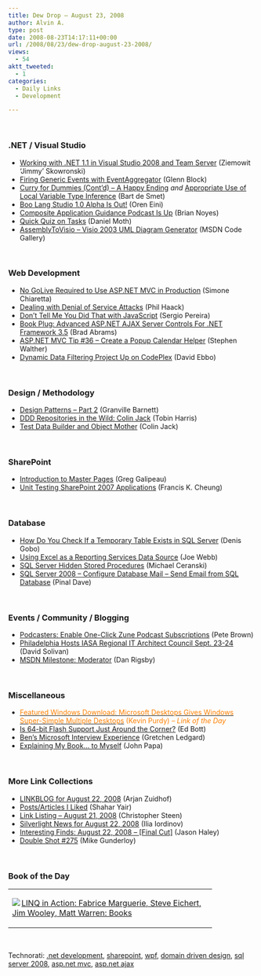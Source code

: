 ```yaml
---
title: Dew Drop – August 23, 2008
author: Alvin A.
type: post
date: 2008-08-23T14:17:11+00:00
url: /2008/08/23/dew-drop-august-23-2008/
views:
  - 54
aktt_tweeted:
  - 1
categories:
  - Daily Links
  - Development

---
```

</p> 

&#160;

### .NET / Visual Studio

  * [Working with .NET 1.1 in Visual Studio 2008 and Team Server][1] (Ziemowit &#8216;Jimmy&#8217; Skowronski)
  * [Firing Generic Events with EventAggregator][2] (Glenn Block)
  * [Curry for Dummies (Cont&#8217;d) &#8211; A Happy Ending][3]&#160;_and_&#160;[Appropriate Use of Local Variable Type Inference][4] (Bart de Smet)
  * [Boo Lang Studio 1.0 Alpha Is Out!][5] (Oren Eini)
  * [Composite Application Guidance Podcast Is Up][6] (Brian Noyes)
  * [Quick Quiz on Tasks][7] (Daniel Moth)
  * [AssemblyToVisio &#8211; Visio 2003 UML Diagram Generator][8] (MSDN Code Gallery)

&#160;

### Web Development

  * [No GoLive Required to Use ASP.NET MVC in Production][9] (Simone Chiaretta)
  * [Dealing with Denial of Service Attacks][10] (Phil Haack)
  * [Don&#8217;t Tell Me You Did That with JavaScript][11] (Sergio Pereira)
  * [Book Plug: Advanced ASP.NET AJAX Server Controls For .NET Framework 3.5][12] (Brad Abrams)
  * [ASP.NET MVC Tip #36 &#8211; Create a Popup Calendar Helper][13] (Stephen Walther)
  * [Dynamic Data Filtering Project Up on CodePlex][14] (David Ebbo)

&#160;

### Design / Methodology

  * [Design Patterns &#8211; Part 2][15] (Granville Barnett)
  * [DDD Repositories in the Wild: Colin Jack][16] (Tobin Harris)
  * [Test Data Builder and Object Mother][17] (Colin Jack)

&#160;

### SharePoint

  * [Introduction to Master Pages][18] (Greg Galipeau)
  * [Unit Testing SharePoint 2007 Applications][19] (Francis K. Cheung)

&#160;

### Database

  * [How Do You Check If a Temporary Table Exists in SQL Server][20] (Denis Gobo)
  * [Using Excel as a Reporting Services Data Source][21] (Joe Webb)
  * [SQL Server Hidden Stored Procedures][22] (Michael Ceranski)
  * [SQL Server 2008 &#8211; Configure Database Mail &#8211; Send Email from SQL Database][23] (Pinal Dave)

&#160;

### Events / Community / Blogging

  * [Podcasters: Enable One-Click Zune Podcast Subscriptions][24] (Pete Brown)
  * [Philadelphia Hosts IASA Regional IT Architect Council Sept. 23-24][25] (David Solivan)
  * [MSDN Milestone: Moderator][26] (Dan Rigsby)

&#160;

### Miscellaneous

  * [<font color="#ff8000">Featured Windows Download: Microsoft Desktops Gives Windows Super-Simple Multiple Desktops</font>][27] <font color="#ff8000">(Kevin Purdy)<em> – Link of the Day</em></font>
  * [Is 64-bit Flash Support Just Around the Corner?][28] (Ed Bott)
  * [Ben&#8217;s Microsoft Interview Experience][29] (Gretchen Ledgard)
  * [Explaining My Book&#8230; to Myself][30] (John Papa)

&#160;

### More Link Collections

  * [LINKBLOG for August 22, 2008][31] (Arjan Zuidhof)
  * [Posts/Articles I Liked][32] (Shahar Yair)
  * [Link Listing &#8211; August 21, 2008][33] (Christopher Steen)
  * [Silverlight News for August 22, 2008][34] (Ilia Iordinov)
  * [Interesting Finds: August 22, 2008 &#8211; [Final Cut]][35] (Jason Haley)
  * [Double Shot #275][36] (Mike Gunderloy)

&#160;

### Book of the Day

<div class="wlWriterSmartContent" id="scid:7dc1bd33-94bd-46fd-a20b-0131235bcd47:bc3a7da1-1fd1-462f-b6dd-940bcfeb965e" style="padding-right: 0px; display: inline; padding-left: 0px; float: none; padding-bottom: 0px; margin: 0px; padding-top: 0px">
  <table cellspacing="0" cellpadding="2" width="400" border="0" unselectable="on">
    <tr>
      <td valign="top" width="400">
        <p>
          <a title="LINQ in Action: Fabrice Marguerie, Steve Eichert, Jim Wooley, Matt Warren: Books" href="http://www.amazon.com/exec/obidos/ASIN/1933988169/alvinashcraft-20"><img data-recalc-dims="1" decoding="async" src="https://i0.wp.com/images.amazon.com/images/P/1933988169.01.MZZZZZZZ.jpg?w=660" border="0" align="left" style="float:left" />LINQ in Action: Fabrice Marguerie, Steve Eichert, Jim Wooley, Matt Warren: Books</a>
        </p>
      </td>
    </tr>
  </table>
</div>

&#160;

<div class="wlWriterSmartContent" id="scid:C16BAC14-9A3D-4c50-9394-FBFEF7A93539:4b30d1f2-ec63-4fec-bab6-ea5dbe5e927d" style="padding-right: 0px; display: inline; padding-left: 0px; float: none; padding-bottom: 0px; margin: 0px; padding-top: 0px">
  <!--dotnetkickit-->
</div>

<div class="wlWriterSmartContent" id="scid:d7bf807d-7bb0-458a-811f-90c51817d5c2:708179bf-1509-48be-acff-96ba68d3525c" style="padding-right: 0px; display: inline; padding-left: 0px; float: none; padding-bottom: 0px; margin: 0px; padding-top: 0px">
  <p>
    <span class="TagSite">Technorati:</span> <a href="http://technorati.com/tag/.net+development" rel="tag" class="tag">.net development</a>, <a href="http://technorati.com/tag/sharepoint" rel="tag" class="tag">sharepoint</a>, <a href="http://technorati.com/tag/wpf" rel="tag" class="tag">wpf</a>, <a href="http://technorati.com/tag/domain+driven+design" rel="tag" class="tag">domain driven design</a>, <a href="http://technorati.com/tag/sql+server+2008" rel="tag" class="tag">sql server 2008</a>, <a href="http://technorati.com/tag/asp.net+mvc" rel="tag" class="tag">asp.net mvc</a>, <a href="http://technorati.com/tag/asp.net+ajax" rel="tag" class="tag">asp.net ajax</a><br /><!-- StartInsertedTags: .net development, sharepoint, wpf, domain driven design, sql server 2008, asp.net mvc, asp.net ajax :EndInsertedTags -->
  </p>
</div>

 [1]: http://devlicio.us/blogs/ziemowit_skowronski/archive/2008/08/22/working-with-net-1-1-in-visual-studio-2008-and-team-server.aspx
 [2]: http://codebetter.com/blogs/glenn.block/archive/2008/08/22/firing-generic-events-with-eventaggregator.aspx
 [3]: http://community.bartdesmet.net/blogs/bart/archive/2008/08/22/curry-for-dummies-cont-d-a-happy-ending.aspx
 [4]: http://community.bartdesmet.net/blogs/bart/archive/2008/08/23/appropriate-use-of-local-variable-type-inference.aspx
 [5]: http://ayende.com/Blog/archive/2008/08/22/Boo-Lang-Studio-1.0-Alpha-it-out.aspx
 [6]: http://www.softinsight.com/bnoyes/2008/08/22/CompositeApplicationGuidancePodcastIsUp.aspx
 [7]: http://www.danielmoth.com/Blog/2008/08/quick-quiz-on-tasks.html
 [8]: http://code.msdn.microsoft.com/AssemblyToVisio/Release/ProjectReleases.aspx?ReleaseId=1444
 [9]: http://codeclimber.net.nz/archive/2008/08/22/no-golive-required-to-use-asp.net-mvc-in-production.aspx
 [10]: http://haacked.com/archive/2008/08/22/dealing-with-denial-of-service-attacks.aspx
 [11]: http://devlicio.us/blogs/sergio_pereira/archive/2008/08/22/don-t-tell-me-you-did-that-with-javascript.aspx
 [12]: http://blogs.msdn.com/brada/archive/2008/08/22/book-plug-advanced-asp-net-ajax-server-controls-for-net-framework-3-5.aspx
 [13]: http://weblogs.asp.net/stephenwalther/archive/2008/08/22/asp-net-mvc-tip-36-create-a-popup-calendar-helper.aspx
 [14]: http://blogs.msdn.com/davidebb/archive/2008/08/22/dynamic-data-filtering-project-up-on-codeplex.aspx
 [15]: http://dotnetslackers.com/articles/designpatterns/Design-Patterns-Part-2.aspx
 [16]: http://www.tobinharris.com/2008/8/22/ddd-repositories-in-the-wild
 [17]: http://colinjack.blogspot.com/2008/08/test-data-builder-and-object-mother.html
 [18]: http://greggalipeau.wordpress.com/2008/08/22/introduction-to-master-pages/
 [19]: http://blogs.msdn.com/francischeung/archive/2008/08/22/unit-testing-sharepoint-2007-applications.aspx
 [20]: http://blogs.lessthandot.com/index.php/DataMgmt/DataDesign/how-do-you-check-if-a-temporary-table-ex
 [21]: http://weblogs.sqlteam.com/joew/archive/2008/08/22/60695.aspx
 [22]: http://www.codeproject.com/KB/database/sql_server_hidden.aspx
 [23]: http://blog.sqlauthority.com/2008/08/23/sql-server-2008-configure-database-mail-send-email-from-sql-database/
 [24]: http://community.irritatedvowel.com/blogs/pete_browns_blog/archive/2008/08/22/Podcasters-_3A00_-Enable-One_2D00_Click-Zune-Podcast-Subscriptions.aspx
 [25]: http://blogs.msdn.com/beaudreaux/archive/2008/08/22/philadelphia-hosts-iasa-regional-it-architect-council-sept-23-24.aspx
 [26]: http://www.danrigsby.com/blog/index.php/2008/08/22/msdn-milestone-moderator/
 [27]: http://lifehacker.com/5040482/microsoft-desktops-gives-windows-super+simple-multiple-desktops
 [28]: http://blogs.zdnet.com/Bott/?p=517
 [29]: http://blogs.msdn.com/jobsblog/archive/2008/08/22/ben_2D00_interview.aspx
 [30]: http://johnpapa.net/data-services-with-silverlight-2/explaining-my-book-hellip-to-myself/
 [31]: http://www.arjansworld.com/2008/08/22/linkblog-for-august-22-2008/
 [32]: http://www.dev102.com/2008/08/22/postsarticles-i-liked/
 [33]: http://dotnetjunkies.com/WebLog/csteen/archive/2008/08/22/504565.aspx
 [34]: http://www.silverlightshow.net/news/Silverlight-news-for-August-22-2008.aspx
 [35]: http://jasonhaley.com/blog/archive/2008/08/22/142181.aspx
 [36]: http://afreshcup.com/?p=927